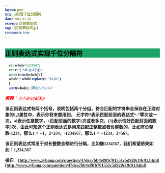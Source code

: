 ```yaml
---
layout: post
title: js实现千位分隔符
date: 2016-07-26
excerpt: 正则表达式
tags: [正则表达式,js]
comments: true
---
```

<style type="text/css">
    *{
    font-family:"幼圆";
    font-weight:bold;   
}
    h2{
    color:#000;
    background-color:#1CA366;
}
    em{
    color:red;
}
    h3{
    color:#2841D8;
}
</style>

## 正则表达式实现千位分隔符

```javascript
    var whole=1234567;
    var r=/(-?\d+)(\d{3})/;
    while (r.test(whole)) {
    whole = whole.replace(r, "$1,$2")
    }
    alert(whole);//弹出1,234,567
```

<em>解释：</em>
<em>/(-?\d+)(\d{3})/</em>

该正则表达式有两个括号，说明包括两个分组，符合匹配的字符串会保存在正则对象的$1,$2属性中，表示你将来要用到， 元字符?表示匹配前面的表达式“-”零次或一次，\d表示任意数字，+匹配前面的数字1次或者多次，{3}表示恰好匹配前面的数字3次，由此可知这个正刚表达式是用来匹配正整数或者负整数的，比如有负整数-1234，那么$1=-1，$2=234，-1234567，那么$1=-1234，$2=567。

该正则表达式常用于对长整数金额进行分隔，比如像1234567，我们希望结果如此：1,234,567

摘自：[http://www.zybang.com/question/47dea7bb4ef9fb701551c5d920c19c91.html](http://www.zybang.com/question/47dea7bb4ef9fb701551c5d920c19c91.html)